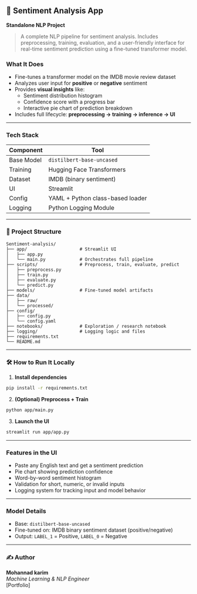 
## 💬 Sentiment Analysis App  
**Standalone NLP Project** 

> A complete NLP pipeline for sentiment analysis. Includes preprocessing, training, evaluation, and a user-friendly interface for real-time sentiment prediction using a fine-tuned transformer model.

### What It Does
- Fine-tunes a transformer model on the IMDB movie review dataset  
- Analyzes user input for **positive** or **negative** sentiment  
- Provides **visual insights** like:
  - Sentiment distribution histogram
  - Confidence score with a progress bar
  - Interactive pie chart of prediction breakdown
- Includes full lifecycle: **preprocessing → training → inference → UI**

---

###  Tech Stack

| Component     | Tool                            |
|---------------|---------------------------------|
| Base Model    | `distilbert-base-uncased`       |
| Training      | Hugging Face Transformers       |
| Dataset       | IMDB (binary sentiment)         |
| UI            | Streamlit                       |
| Config        | YAML + Python class-based loader |
| Logging       | Python Logging Module           |

---

### 🧱 Project Structure
```
Sentiment-analysis/
├── app/                    # Streamlit UI
│   ├── app.py
│   └── main.py             # Orchestrates full pipeline
├── scripts/                # Preprocess, train, evaluate, predict
│   ├── preprocess.py
│   ├── train.py
│   ├── evaluate.py
│   └── predict.py
├── models/                 # Fine-tuned model artifacts
├── data/
│   ├── raw/
│   └── processed/
├── config/
│   ├── config.py
│   └── config.yaml
├── notebooks/              # Exploration / research notebook
├── logging/                # Logging logic and files
├── requirements.txt
└── README.md
```

---

### 🛠️ How to Run It Locally

1. **Install dependencies**
```bash
pip install -r requirements.txt
```

2. **(Optional) Preprocess + Train**
```bash
python app/main.py
```

3. **Launch the UI**
```bash
streamlit run app/app.py
```

---

### Features in the UI
-  Paste any English text and get a sentiment prediction  
-  Pie chart showing prediction confidence  
-  Word-by-word sentiment histogram  
-  Validation for short, numeric, or invalid inputs  
-  Logging system for tracking input and model behavior

---

###  Model Details
- Base: `distilbert-base-uncased`
- Fine-tuned on: IMDB binary sentiment dataset (positive/negative)
- Output: `LABEL_1` = Positive, `LABEL_0` = Negative

---



### ✍️ Author
**Mohannad karim**  
_Machine Learning & NLP Engineer_  
[Portfolio]
